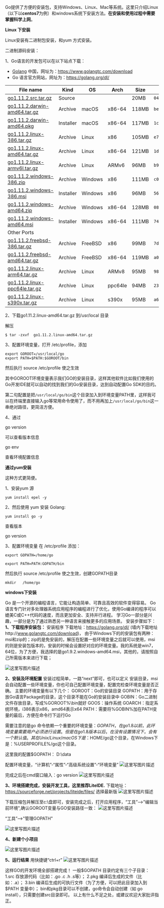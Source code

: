 Go提供了方便的安装包，支持Windows、Linux、Mac等系统。这里只介绍Linux（以下以**centos7**为例）和windows系统下安装方法。**在安装和使用过程中需要掌握科学上网**。

**Linux 下安装**

Linux安装有二进制包安装，和yum 方式安装。

二进制源码安装：

1、Go语言的开发包可以在以下站点下载：

- [Golang](http://c.biancheng.net/golang/) 中国，网址为：https://www.golangtc.com/download
- Go 语言官方网站，网址为：https://golang.org/dl/

| File name                                | Kind      | OS      | Arch    | Size  | SHA256 Checksum                          |
| ---------------------------------------- | --------- | ------- | ------- | ----- | ---------------------------------------- |
| [go1.11.2.src.tar.gz](https://dl.google.com/go/go1.11.2.src.tar.gz) | Source    |         |         | 20MB  | `042fba357210816160341f1002440550e952eb12678f7c9e7e9d389437942550` |
| [go1.11.2.darwin-amd64.tar.gz](https://dl.google.com/go/go1.11.2.darwin-amd64.tar.gz) | Archive   | macOS   | x86-64  | 118MB | `be2a9382ef85792280951a78e789e8891ddb1df4ac718cd241ea9d977c85c683` |
| [go1.11.2.darwin-amd64.pkg](https://dl.google.com/go/go1.11.2.darwin-amd64.pkg) | Installer | macOS   | x86-64  | 117MB | `1cb34dffecb3c3d441667954bab5b7fdb048c40704b76cd801f09796b909ff50` |
| [go1.11.2.linux-386.tar.gz](https://dl.google.com/go/go1.11.2.linux-386.tar.gz) | Archive   | Linux   | x86     | 105MB | `e74f2f37b43b9b1bcf18008a11e0efb8921b41dff399a4f48ac09a4f25729881` |
| [go1.11.2.linux-amd64.tar.gz](https://dl.google.com/go/go1.11.2.linux-amd64.tar.gz) | Archive   | Linux   | x86-64  | 121MB | `1dfe664fa3d8ad714bbd15a36627992effd150ddabd7523931f077b3926d736d` |
| [go1.11.2.linux-armv6l.tar.gz](https://dl.google.com/go/go1.11.2.linux-armv6l.tar.gz) | Archive   | Linux   | ARMv6   | 96MB  | `b9d16a8eb1f7b8fdadd27232f6300aa8b4427e5e4cb148c4be4089db8fb56429` |
| [go1.11.2.windows-386.zip](https://dl.google.com/go/go1.11.2.windows-386.zip) | Archive   | Windows | x86     | 111MB | `c0c5ab568d9cf260cd7d281e0a489ef91f4b943813d99dac78b61607dca17283` |
| [go1.11.2.windows-386.msi](https://dl.google.com/go/go1.11.2.windows-386.msi) | Installer | Windows | x86     | 96MB  | `56dc82a16747be3b94213cd53a059437462437bc67a087552111324d3f64877a` |
| [go1.11.2.windows-amd64.zip](https://dl.google.com/go/go1.11.2.windows-amd64.zip) | Archive   | Windows | x86-64  | 128MB | `086c59df0dce54d88f30edd50160393deceb27e73b8d6b46b9ee3f88b0c02e28` |
| [go1.11.2.windows-amd64.msi](https://dl.google.com/go/go1.11.2.windows-amd64.msi) | Installer | Windows | x86-64  | 111MB | `74e0221315bb79c45080cd0c81bbe046ab2a21bea808fa5e2d119f3a07815218` |
| Other Ports                              |           |         |         |       |                                          |
| [go1.11.2.freebsd-386.tar.gz](https://dl.google.com/go/go1.11.2.freebsd-386.tar.gz) | Archive   | FreeBSD | x86     | 99MB  | `7daf8c1995e6eb343c4b487ba4d6b8fb5463cdead8a8bde867a25cc7168ff77b` |
| [go1.11.2.freebsd-amd64.tar.gz](https://dl.google.com/go/go1.11.2.freebsd-amd64.tar.gz) | Archive   | FreeBSD | x86-64  | 119MB | `a0b46726b102067bdd9a9b863f2bce4d23e4478118162bb9b2362733eb28cabf` |
| [go1.11.2.linux-arm64.tar.gz](https://dl.google.com/go/go1.11.2.linux-arm64.tar.gz) | Archive   | Linux   | ARMv8   | 95MB  | `98a42b9b8d3bacbcc6351a1e39af52eff582d0bc3ac804cd5a97ce497dd84026` |
| [go1.11.2.linux-ppc64le.tar.gz](https://dl.google.com/go/go1.11.2.linux-ppc64le.tar.gz) | Archive   | Linux   | ppc64le | 94MB  | `23291935a299fdfde4b6a988ce3faa0c7a498aab6d56bbafbf1e7476468529a3` |
| [go1.11.2.linux-s390x.tar.gz](https://dl.google.com/go/go1.11.2.linux-s390x.tar.gz) | Archive   | Linux   | s390x   | 95MB  | `a67ef820ef8cfecc8d68c69dd5bf513aaf647c09b6605570af425bf5fe8a32f0` |

2、下载go1.11.2.linux-amd64.tar.gz 到/usr/local 目录

解压

```
$ tar -zxvf  go1.11.2.linux-amd64.tar.gz
```

3、配置环境变量，打开 /etc/profile，添加

```
export GOROOT=/usr/local/go
export PATH=$PATH:$GOROOT/bin

```

然后执行 source /etc/profile 使之生效

其中GOROOT环境变量表示我们GO的安装目录，这样其他软件比如我们使用的Go开发IDE就可以自动的找到我们的Go安装目录，达到自动配置Go SDK的目的。

第二句配置是把`/usr/local/go/bin`这个目录加入到环境变量PATH里，这样我可以在终端里直接输入go等常用命令使用了，而不用再加上`/usr/local/go/bin`这一串绝对路径，更简洁方便。

4、通过 

go version

可以查看版本信息

go env

查看环境配置信息

**通过yum安装**

这种方式更简便。

1、安装yum 源

```
yum install epel -y
```


2、然后使用 yum 安装 Golang:

```
yum install go -y
```


查看版本

go version

3、配置环境变量 
在 /etc/profile 添加：

```
export GOPATH=/home/go

export PATH=PATH:GOPATH/bin

```


然后执行 source /etc/profile 使之生效，创建GOPATH目录

```
mkdir   /home/go
```

**windows下安装**

Go 是一个开源的编程语言，它能让构造简单、可靠且高效的软件变得容易。
Go语言专门针对多处理器系统应用程序的编程进行了优化，使用Go编译的程序可以媲美C或C++代码的速度，而且更加安全、支持并行进程。
学习Go一部分是兴趣，一部分是为了通过熟悉另一种语言来接触更多的应用场景。
安装步骤如下：
**1、下载程序安装包：**
安装程序 下载地址：https://golang.org/dl/ (墙内下载地址http://www.golangtc.com/download)，
由于Windows下的的安装包有两种：msi和zip的；zip的是免安装的，解压在配置一些环境变量之后就可以使用，msi的则是安装包版本的，安装的时候会设置好对应的环境变量。我的系统是win7，  64位，为了方便，我选择的是go1.9.2.windows-amd64.msi，其他的，请按照自己所需版本来进行下载；

![这里写图片描述](http://img.blog.csdn.net/20180102233357506?watermark/2/text/aHR0cDovL2Jsb2cuY3Nkbi5uZXQvZ3V5YW4wMzE5/font/5a6L5L2T/fontsize/400/fill/I0JBQkFCMA==/dissolve/70/gravity/SouthEast)

**2、安装及环境配置**
安装过程简单，一路“next”即可，也可以定义 安装目录，msi会自动配置一些环境变量，你也可自己配置环境变量，配置完检查环境变量是否正确。
主要的环境变量有以下几个：
GOROOT：Go的安装目录
GOPATH：用于存放Go语言Package的目录，这个目录不能在Go的安装目录中
GOBIN：Go二进制文件存放目录，写成%GOROOT%\bin就好
GOOS：操作系统
GOARCH：指定系统环境，i386表示x86，amd64表示x64
PATH：需要将%GOBIN%加在PATH变量的最后，方便在命令行下运行Go

需要注意的是go 命令依赖一个重要的环境变量：$GOPATH，在go 1.8以前，此环境变量需要用户必须进行设置。但是在go 1.8版本以后，在没有设置情况下，会有一个默认值。 其在Unix/Linux/macOS下是：$HOME/go这个目录，在Windows下是：%USERPROFILE%/go这个目录。

这里我的配置$GOPATH： D:\data

配置环境变量，“计算机”-“属性”-“高级系统设置”-“环境变量”
![这里写图片描述](http://img.blog.csdn.net/20180102234644324?watermark/2/text/aHR0cDovL2Jsb2cuY3Nkbi5uZXQvZ3V5YW4wMzE5/font/5a6L5L2T/fontsize/400/fill/I0JBQkFCMA==/dissolve/70/gravity/SouthEast)

完成之后在cmd窗口输入：go version
![这里写图片描述](http://img.blog.csdn.net/20180102234918745?watermark/2/text/aHR0cDovL2Jsb2cuY3Nkbi5uZXQvZ3V5YW4wMzE5/font/5a6L5L2T/fontsize/400/fill/I0JBQkFCMA==/dissolve/70/gravity/SouthEast)

**3、环境搭建完成，安装开发工具，这里推荐LiteIDE.**
下载地址：https://sourceforge.net/projects/liteide/files/
选择最新版
![这里写图片描述](http://img.blog.csdn.net/20180102235452764?watermark/2/text/aHR0cDovL2Jsb2cuY3Nkbi5uZXQvZ3V5YW4wMzE5/font/5a6L5L2T/fontsize/400/fill/I0JBQkFCMA==/dissolve/70/gravity/SouthEast)

下载压缩包并解压至c:\盘即可，安装完成之后，打开应用程序，“工具”-->"编辑当前环境",确认GOROOT变量与GO安装路径一致：
![这里写图片描述](http://img.blog.csdn.net/20180102235844300?watermark/2/text/aHR0cDovL2Jsb2cuY3Nkbi5uZXQvZ3V5YW4wMzE5/font/5a6L5L2T/fontsize/400/fill/I0JBQkFCMA==/dissolve/70/gravity/SouthEast)

“工具”-->"管理GOPATH"

![这里写图片描述](http://img.blog.csdn.net/20180103000132261?watermark/2/text/aHR0cDovL2Jsb2cuY3Nkbi5uZXQvZ3V5YW4wMzE5/font/5a6L5L2T/fontsize/400/fill/I0JBQkFCMA==/dissolve/70/gravity/SouthEast)

**4、新建个小项目**

![这里写图片描述](http://img.blog.csdn.net/20180103000341235?watermark/2/text/aHR0cDovL2Jsb2cuY3Nkbi5uZXQvZ3V5YW4wMzE5/font/5a6L5L2T/fontsize/400/fill/I0JBQkFCMA==/dissolve/70/gravity/SouthEast)

**5、运行结果**
用快捷键“ctrl+r”
![这里写图片描述](http://img.blog.csdn.net/20180103000657638?watermark/2/text/aHR0cDovL2Jsb2cuY3Nkbi5uZXQvZ3V5YW4wMzE5/font/5a6L5L2T/fontsize/400/fill/I0JBQkFCMA==/dissolve/70/gravity/SouthEast)

这样GO的开发环境全部搭建完成！
一般$GOPATH 目录约定有三个子目录：
1.src 存放源代码（比如：.go .c .h .s等）；
2.pkg 编译后生成的文件（比如：.a）；
3.bin 编译后生成的可执行文件（为了方便，可以把此目录加入到 $PATH 变量中）；
bin和pkg目录可以不创建，go命令会自动创建（如 go install），只需要创建src目录即可。
以上有什么不足之处，或建议欢迎大家批评指正。








